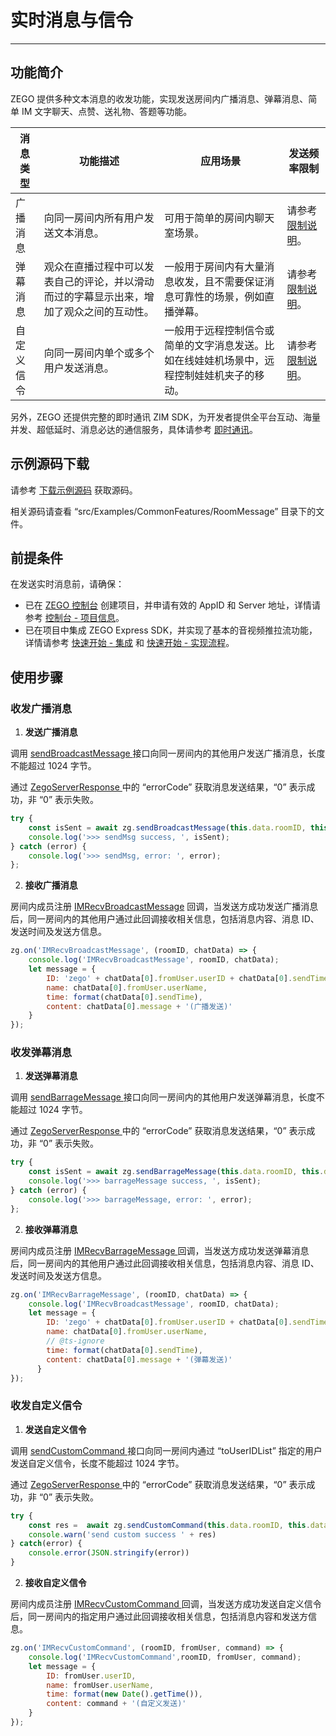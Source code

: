 # 实时消息与信令


- - -

## 功能简介


ZEGO 提供多种文本消息的收发功能，实现发送房间内广播消息、弹幕消息、简单 IM 文字聊天、点赞、送礼物、答题等功能。


| 消息类型 | 功能描述 | 应用场景 | 发送频率限制 |
|-------|--------|--------|--------|
| 广播消息 | 向同一房间内所有用户发送文本消息。 | 可用于简单的房间内聊天室场景。 | 请参考 [限制说明](https://doc-zh.zego.im/article/7584)。 |
| 弹幕消息 | 观众在直播过程中可以发表自己的评论，并以滑动而过的字幕显示出来，增加了观众之间的互动性。 | 一般用于房间内有大量消息收发，且不需要保证消息可靠性的场景，例如直播弹幕。 | 请参考 [限制说明](https://doc-zh.zego.im/article/7584)。|
| 自定义信令 | 向同一房间内单个或多个用户发送消息。 | 一般用于远程控制信令或简单的文字消息发送。比如在线娃娃机场景中，远程控制娃娃机夹子的移动。 | 请参考 [限制说明](https://doc-zh.zego.im/article/7584)。

另外，ZEGO 还提供完整的即时通讯 ZIM SDK，为开发者提供全平台互动、海量并发、超低延时、消息必达的通信服务，具体请参考 [即时通讯](https://doc-zh.zego.im/article/12807)。

## 示例源码下载

请参考 [下载示例源码](https://doc-zh.zego.im/article/16051) 获取源码。

相关源码请查看 “src/Examples/CommonFeatures/RoomMessage” 目录下的文件。

## 前提条件

在发送实时消息前，请确保：

- 已在 [ZEGO 控制台](https://console.zego.im) 创建项目，并申请有效的 AppID 和 Server 地址，详情请参考 [控制台 - 项目信息](/console/project-info)。
- 已在项目中集成 ZEGO Express SDK，并实现了基本的音视频推拉流功能，详情请参考 [快速开始 - 集成](https://doc-zh.zego.im/article/199) 和 [快速开始 - 实现流程](https://doc-zh.zego.im/article/7638)。


## 使用步骤

### 收发广播消息

1. **发送广播消息**

  调用 [sendBroadcastMessage ](https://doc-zh.zego.im/article/api?doc=Express_Video_SDK_API~javascript_web~class~ZegoExpressEngine#send-broadcast-message) 接口向同一房间内的其他用户发送广播消息，长度不能超过 1024 字节。

  通过 [ZegoServerResponse ](https://doc-zh.zego.im/article/api?doc=Express_Video_SDK_API~javascript_web~interface~ZegoServerResponse) 中的 “errorCode” 获取消息发送结果，“0” 表示成功，非 “0” 表示失败。

  ```javascript
  try {
      const isSent = await zg.sendBroadcastMessage(this.data.roomID, this.data.inputMessage)
      console.log('>>> sendMsg success, ', isSent);
  } catch (error) {
      console.log('>>> sendMsg, error: ', error);
  };
  ```
2. **接收广播消息**

  房间内成员注册 [IMRecvBroadcastMessage](https://doc-zh.zego.im/article/api?doc=Express_Video_SDK_API~javascript_web~interface~ZegoRTMEvent#im-recv-broadcast-message) 回调，当发送方成功发送广播消息后，同一房间内的其他用户通过此回调接收相关信息，包括消息内容、消息 ID、发送时间及发送方信息。

  ```javascript
  zg.on('IMRecvBroadcastMessage', (roomID, chatData) => {
      console.log('IMRecvBroadcastMessage', roomID, chatData);
      let message = {
          ID: 'zego' + chatData[0].fromUser.userID + chatData[0].sendTime,
          name: chatData[0].fromUser.userName,
          time: format(chatData[0].sendTime),
          content: chatData[0].message + '(广播发送)'
      }
  });
  ```

### 收发弹幕消息

1. **发送弹幕消息**

  调用 [sendBarrageMessage ](https://doc-zh.zego.im/article/api?doc=Express_Video_SDK_API~javascript_web~class~ZegoExpressEngine#send-barrage-message) 接口向同一房间内的其他用户发送弹幕消息，长度不能超过 1024 字节。

  通过 [ZegoServerResponse ](https://doc-zh.zego.im/article/api?doc=Express_Video_SDK_API~javascript_web~interface~ZegoServerResponse) 中的 “errorCode” 获取消息发送结果，“0” 表示成功，非 “0” 表示失败。

  ```javascript
  try {
      const isSent = await zg.sendBarrageMessage(this.data.roomID, this.data.inputMessage)
      console.log('>>> barrageMessage success, ', isSent);
  } catch (error) {
      console.log('>>> barrageMessage, error: ', error);
  };
  ```
2. **接收弹幕消息**

  房间内成员注册 [IMRecvBarrageMessage ](https://doc-zh.zego.im/article/api?doc=Express_Video_SDK_API~javascript_web~interface~ZegoRTMEvent#im-recv-barrage-message) 回调，当发送方成功发送弹幕消息后，同一房间内的其他用户通过此回调接收相关信息，包括消息内容、消息 ID、发送时间及发送方信息。

  ```javascript
  zg.on('IMRecvBarrageMessage', (roomID, chatData) => {
      console.log('IMRecvBroadcastMessage', roomID, chatData);
      let message = {
          ID: 'zego' + chatData[0].fromUser.userID + chatData[0].sendTime,
          name: chatData[0].fromUser.userName,
          // @ts-ignore
          time: format(chatData[0].sendTime),
          content: chatData[0].message + '(弹幕发送)'
        }
  });
  ```

### 收发自定义信令

1. **发送自定义信令**

  调用 [sendCustomCommand ](https://doc-zh.zego.im/article/api?doc=Express_Video_SDK_API~javascript_web~class~ZegoExpressEngine#send-custom-command) 接口向同一房间内通过 “toUserIDList” 指定的用户发送自定义信令，长度不能超过 1024 字节。

  通过 [ZegoServerResponse ](https://doc-zh.zego.im/article/api?doc=Express_Video_SDK_API~javascript_web~interface~ZegoServerResponse) 中的 “errorCode” 获取消息发送结果，“0” 表示成功，非 “0” 表示失败。

  ```javascript
  try {
      const res =  await zg.sendCustomCommand(this.data.roomID, this.data.inputMessage, toUserIDList);
      console.warn('send custom success ' + res)
  } catch(error) {
      console.error(JSON.stringify(error))
  }
  ```
2. **接收自定义信令**

  房间内成员注册 [IMRecvCustomCommand ](https://doc-zh.zego.im/article/api?doc=Express_Video_SDK_API~javascript_web~interface~ZegoRTMEvent#im-recv-custom-command) 回调，当发送方成功发送自定义信令后，同一房间内的指定用户通过此回调接收相关信息，包括消息内容和发送方信息。

  ```javascript
  zg.on('IMRecvCustomCommand', (roomID, fromUser, command) => {
      console.log('IMRecvCustomCommand',roomID, fromUser, command);
      let message = {
          ID: fromUser.userID,
          name: fromUser.userName,
          time: format(new Date().getTime()),
          content: command + '(自定义发送)'
      }
  });
  ```

<Content />

